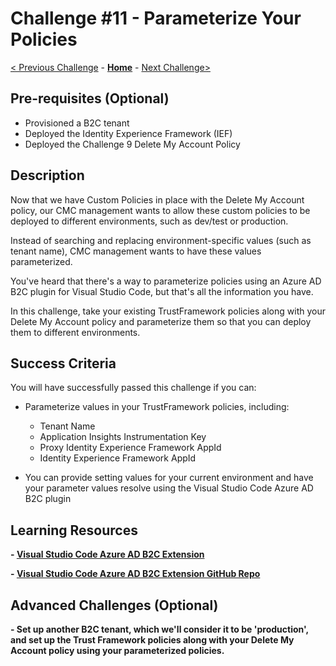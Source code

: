# Challenge \#11 - Parameterize Your Policies

[< Previous Challenge](./10-appinsights.md) - **[Home](../readme.md)** - [Next Challenge>](./12-monitor.md)

## Pre-requisites (Optional)

- Provisioned a B2C tenant
- Deployed the Identity Experience Framework (IEF)
- Deployed the Challenge 9 Delete My Account Policy


## Description

Now that we have Custom Policies in place with the Delete My Account policy, our CMC management wants to allow these custom policies to be deployed to different environments, such as dev/test or production.

Instead of searching and replacing environment-specific values (such as tenant name), CMC management wants to have these values parameterized.

You've heard that there's a way to parameterize policies using an Azure AD B2C plugin for Visual Studio Code, but that's all the information you have.

In this challenge, take your existing TrustFramework policies along with your Delete My Account policy and parameterize them so that you can deploy them to different environments.

## Success Criteria

You will have successfully passed this challenge if you can:

- Parameterize values in your TrustFramework policies, including:

  - Tenant Name
  - Application Insights Instrumentation Key
  - Proxy Identity Experience Framework AppId
  - Identity Experience Framework AppId
- You can provide setting values for your current environment and have your parameter values resolve using the Visual Studio Code Azure AD B2C plugin

## Learning Resources

**- [Visual Studio Code Azure AD B2C Extension](https://marketplace.visualstudio.com/items?itemName=AzureADB2CTools.aadb2c)**

**- [Visual Studio Code Azure AD B2C Extension GitHub Repo](https://github.com/azure-ad-b2c/vscode-extension)**


## Advanced Challenges (Optional)

**- Set up another B2C tenant, which we'll consider it to be 'production', and set up the Trust Framework policies along with your Delete My Account policy using your parameterized policies.**
